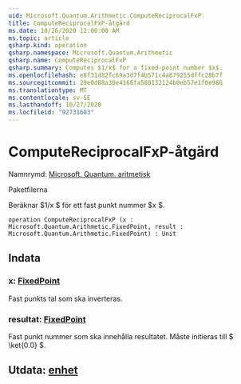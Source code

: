 ```yaml
---
uid: Microsoft.Quantum.Arithmetic.ComputeReciprocalFxP
title: ComputeReciprocalFxP-åtgärd
ms.date: 10/26/2020 12:00:00 AM
ms.topic: article
qsharp.kind: operation
qsharp.namespace: Microsoft.Quantum.Arithmetic
qsharp.name: ComputeReciprocalFxP
qsharp.summary: Computes $1/x$ for a fixed-point number $x$.
ms.openlocfilehash: e8f31d82fc69a3d7f4b571c4a679255dffc28b7f
ms.sourcegitcommit: 29e0d88a30e4166fa580132124b0eb57e1f0e986
ms.translationtype: MT
ms.contentlocale: sv-SE
ms.lasthandoff: 10/27/2020
ms.locfileid: "92731603"
---
```

# <a name="computereciprocalfxp-operation"></a>ComputeReciprocalFxP-åtgärd

Namnrymd: [Microsoft. Quantum. aritmetisk](xref:Microsoft.Quantum.Arithmetic)

Paketfilerna [](https://nuget.org/packages/)


Beräknar $1/x $ för ett fast punkt nummer $x $.

```qsharp
operation ComputeReciprocalFxP (x : Microsoft.Quantum.Arithmetic.FixedPoint, result : Microsoft.Quantum.Arithmetic.FixedPoint) : Unit
```


## <a name="input"></a>Indata

### <a name="x--fixedpoint"></a>x: [FixedPoint](xref:Microsoft.Quantum.Arithmetic.FixedPoint)

Fast punkts tal som ska inverteras.


### <a name="result--fixedpoint"></a>resultat: [FixedPoint](xref:Microsoft.Quantum.Arithmetic.FixedPoint)

Fast punkt nummer som ska innehålla resultatet. Måste initieras till $ \ket{0.0} $.



## <a name="output--unit"></a>Utdata: [enhet](xref:microsoft.quantum.lang-ref.unit)

